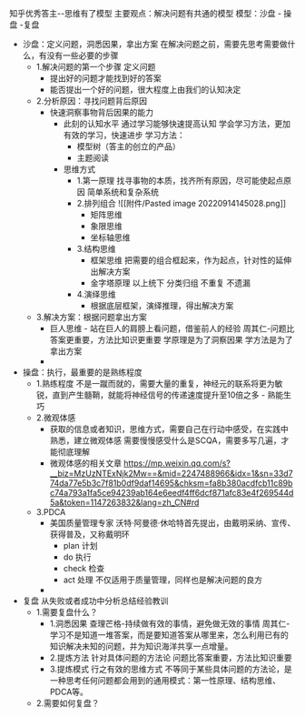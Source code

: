 知乎优秀答主--思维有了模型
主要观点：解决问题有共通的模型
模型：沙盘 - 操盘 -复盘
- 沙盘：定义问题，洞悉因果，拿出方案
  在解决问题之前，需要先思考需要做什么，有没有一些必要的步骤
	- 1.解决问题的第一个步骤 定义问题
		- 提出好的问题才能找到好的答案
		- 能否提出一个好的问题，很大程度上由我们的认知决定
	- 2.分析原因：寻找问题背后原因
		- 快速洞察事物背后因果的能力
			- 此刻的认知水平
			  通过学习能够快速提高认知
			  学会学习方法，更加有效的学习，快速进步
			  学习方法：
				- 模型树（答主的创立的产品）
				- 主题阅读
			- 思维方式
				- 1.第一原理
				  找寻事物的本质，找齐所有原因，尽可能使起点原因
				  简单系统和复杂系统
				- 2.排列组合
				  ![[附件/Pasted image 20220914145028.png]]
					- 矩阵思维
					- 象限思维
					- 坐标轴思维
				- 3.结构思维
					- 框架思维 把需要的组合框起来，作为起点，针对性的延伸出解决方案
					- 金字塔原理 以上统下 分类归组 不重复 不遗漏
				- 4.演绎思维
					- 根据底层框架，演绎推理，得出解决方案
	- 3.解决方案：根据问题拿出方案
		- 巨人思维 - 站在巨人的肩膀上看问题，借鉴前人的经验
		  周其仁-问题比答案更重要，方法比知识更重要
		  学原理是为了洞察因果
		  学方法是为了拿出方案
		- 
- 操盘：执行，最重要的是熟练程度
	- 1.熟练程度
	  不是一蹴而就的，需要大量的重复，神经元的联系将更为敏锐，直到产生髓鞘，就能将神经信号的传递速度提升至10倍之多 - 熟能生巧
	- 2.微观体感
		- 获取的信息或者知识，思维方式，需要自己在行动中感受，在实践中熟悉，建立微观体感
		  需要慢慢感受什么是SCQA，需要多写几遍，才能彻底理解
		- 微观体感的相关文章
		  https://mp.weixin.qq.com/s?__biz=MzUzNTExNjk2Mw==&mid=2247488966&idx=1&sn=33d774da77e5b3c7f81b0df9daf14695&chksm=fa8b380acdfcb11c89bc74a793a1fa5ce94239ab164e6eedf4ff6dcf871afc83e4f269544d5a&token=1147263832&lang=zh_CN#rd
	- 3.PDCA
		- 美国质量管理专家 沃特·阿曼德·休哈特首先提出，由戴明采纳、宣传、获得普及，又称戴明环
			- plan 计划
			- do 执行
			- check 检查
			- act 处理
			  不仅适用于质量管理，同样也是解决问题的良方
		- 
- 复盘
  从失败或者成功中分析总结经验教训
	- 1.需要复盘什么？
		- 1.洞悉因果
		  查理芒格-持续做有效的事情，避免做无效的事情
		  周其仁-学习不是知道一堆答案，而是要知道答案从哪里来，怎么利用已有的知识解决未知的问题，并为知识海洋共享一点增量。
		- 2.提炼方法
		  针对具体问题的方法论
		  问题比答案重要，方法比知识重要
		- 3.提炼模式
		  行之有效的思维方式
		  不等同于某些具体问题的方法论，是一种思考任何问题都会用到的通用模式：第一性原理、结构思维、PDCA等。
	- 2.需要如何复盘？